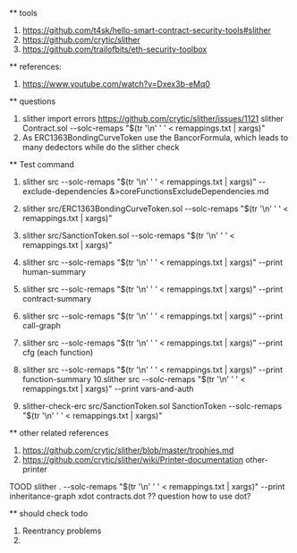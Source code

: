 ** tools
1. https://github.com/t4sk/hello-smart-contract-security-tools#slither
2. https://github.com/crytic/slither
3. https://github.com/trailofbits/eth-security-toolbox


** references:
1. https://www.youtube.com/watch?v=Dxex3b-eMq0


** questions
1. slither import errors
https://github.com/crytic/slither/issues/1121
slither Contract.sol --solc-remaps "$(tr '\n' ' ' < remappings.txt | xargs)" 
2. As ERC1363BondingCurveToken use the BancorFormula, which leads to many dedectors while do the slither check


** Test command
1. slither src --solc-remaps "$(tr '\n' ' ' < remappings.txt | xargs)" --exclude-dependencies &>coreFunctionsExcludeDependencies.md
2. slither src/ERC1363BondingCurveToken.sol --solc-remaps "$(tr '\n' ' ' < remappings.txt | xargs)"
3. slither src/SanctionToken.sol --solc-remaps "$(tr '\n' ' ' < remappings.txt | xargs)"
4. slither src --solc-remaps "$(tr '\n' ' ' < remappings.txt | xargs)" --print human-summary
6. slither src --solc-remaps "$(tr '\n' ' ' < remappings.txt | xargs)" --print contract-summary
7. slither src --solc-remaps "$(tr '\n' ' ' < remappings.txt | xargs)" --print call-graph
8. slither src --solc-remaps "$(tr '\n' ' ' < remappings.txt | xargs)" --print cfg (each function)
9. slither src --solc-remaps "$(tr '\n' ' ' < remappings.txt | xargs)" --print function-summary
10.slither src --solc-remaps "$(tr '\n' ' ' < remappings.txt | xargs)" --print vars-and-auth

11. slither-check-erc src/SanctionToken.sol SanctionToken --solc-remaps "$(tr '\n' ' ' < remappings.txt | xargs)"


** other related references
1. https://github.com/crytic/slither/blob/master/trophies.md
2. https://github.com/crytic/slither/wiki/Printer-documentation other-printer

TOOD
slither . --solc-remaps "$(tr '\n' ' ' < remappings.txt | xargs)"  --print inheritance-graph xdot contracts.dot
?? question how to use dot?

** should check todo
1. Reentrancy problems
2. 

